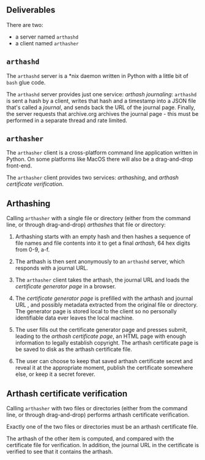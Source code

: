 ## Deliverables

There are two:

* a server named `arthashd`
* a client named `arthasher`

## `arthashd`

The `arthashd` server is a *nix daemon written in Python with a little bit of
`bash` glue code.

The `arthashd` server provides just one service: _arthash journaling_:
`arthashd` is sent a hash by a client, writes that hash and a timestamp into a
JSON file that's called a _journal_, and sends back the URL of the journal page.
Finally, the server requests that archive.org archives the journal page - this
must be performed in a separate thread and rate limited.

## `arthasher`

 The `arthasher` client is a cross-platform command line application written in
Python. On some platforms like MacOS there will also be a drag-and-drop
front-end.

The `arthasher` client provides two services: _arthashing_,
and _arthash certificate verification_.

## Arthashing

Calling `arthasher` with a single file or directory (either from the command
line, or through drag-and-drop) _arthashes_ that file or directory:

1. Arthashing starts with an empty hash and then hashes a sequence of file names
and file contents into it to get a final _arthash_,  64 hex digits from 0-9, a-f.

2. The arthash is then sent anonymously to an `arthashd` server, which responds
with a journal URL.

3. The `arthasher` client takes the arthash, the journal URL and loads the
_certificate generator page_ in a browser.

4. The _certificate generator page_ is prefilled with the arthash and journal
URL , and possibly metadata extracted from the original file or directory.
The generator page is stored local to the client so no personally identifiable
data ever leaves the local machine.

5. The user fills out the certificate generator page and presses submit, leading
to the _arthash certificate page_, an HTML page with enough information to
legally establish copyright. The arthash certificate page is be saved to disk as
the arthash certificate file.

6. The user can choose to keep that saved arthash certificate secret and reveal
it at the appropriate moment,  publish the certificate somewhere else, or keep
it a secret forever.


## Arthash certificate verification

Calling `arthasher` with two files or directories (either from the command
line, or through drag-and-drop) performs arthash certificate verification.

Exactly one of the two files or directories must be an arthash certificate file.

The arthash of the other item is computed, and compared with the certificate
file for verification.  In addition, the journal URL in the certificate is
verified to see that it contains the arthash.
